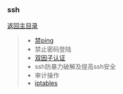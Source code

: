 ### ssh

[返回主目录](../../SUMMARY.md)

> * [禁ping](safety/ping.md)
> * 禁止密码登陆
> * [双因子认证](safety/google-authenticator.md)
> * ssh防暴力破解及提高ssh安全
> * 审计操作
> * [iptables](safety/iptables.md)
